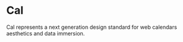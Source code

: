 # Cal
Cal represents a next generation design standard for web calendars aesthetics and data immersion. 
